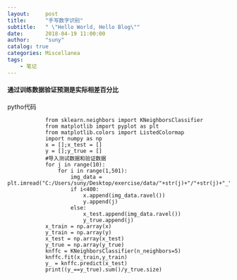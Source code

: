 ```yaml
---
layout:     post
title:      "手写数字识别"
subtitle:   " \"Hello World, Hello Blog\""
date:       2018-04-19 11:00:00
author:     "suny"
catalog: true
categories: Miscellanea
tags:
    - 笔记
---
```


#### 通过训练数据验证预测是实际相差百分比


pytho代码


				
				from sklearn.neighbors import KNeighborsClassifier
				from matplotlib import pyplot as plt
				from matplotlib.colors import ListedColormap
				import numpy as np
				x = [];x_test = []
				y = [];y_true = []
				#导入测试数据和验证数据
				for j in range(10):
				    for i in range(1,501):
				        img_data = plt.imread("C:/Users/suny/Desktop/exercise/data/"+str(j)+"/"+str(j)+"_"+str(i)+".bmp")
				        if i<400:
				            x.append(img_data.ravel())
				            y.append(j)
				        else:
				            x_test.append(img_data.ravel())
				            y_true.append(j)
				x_train = np.array(x)
				y_train = np.array(y)
				x_test = np.array(x_test)
				y_true = np.array(y_true)
				knffc = KNeighborsClassifier(n_neighbors=5)
				knffc.fit(x_train,y_train)
				y_ = knffc.predict(x_test)
				print((y_==y_true).sum()/y_true.size)


<a href ="/img/data"/>




